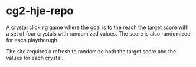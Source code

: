 # cg2-hje-repo

A crystal clicking game where the goal is to the reach the target score with a set of four crystals with randomized values. The score is also randomized for each playthorugh.

The site requires a refresh to randomize both the target score and the values for each crystal.